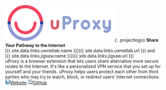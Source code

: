 ![uProxy](/img/projects/uproxy.png){: .projectlogo}
**Share Your Pathway to the Internet**  
[{{ site.data.links.uwnetlab.name }}]({{ site.data.links.uwnetlab.url }}) and
[{{ site.data.links.jigsaw.name }}]({{ site.data.links.jigsaw.url }})  
uProxy is a browser extension that lets users share alternative more secure routes to the Internet. It's like a personalized VPN service that you set up for yourself and your friends. uProxy helps users protect each other from third parties who may try to watch, block, or redirect users’ Internet connections.   
[![](/img/ico/website.png)Website](https://www.uproxy.org)
[![](/img/ico/code.png)GitHub](https://github.com/uproxy)    
<!--
[![](/img/ico/chrome.png)Chrome](https://chrome.google.com/webstore/detail/uproxy-part-1-of-2/pjpcdnccaekokkkeheolmpkfifcbibnj),
[![](/img/ico/firefox.png)Firefox](https://addons.mozilla.org/en-US/firefox/addon/uproxy-firefox),
[![](/img/ico/android.png)Android](https://play.google.com/store/apps/details?id=org.uproxy.uProxy)   
-->
